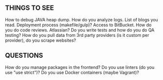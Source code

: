 ## THINGS TO SEE
How to debug JAVA heap dump.
How do you analyze logs.
List of blogs you read.
Deployment process (makefile/gulp)?
Access to BitBucket.
How do you do code reviews. Atlassian?
Do you write tests and how do you do QA testing?
How do you pull data from 3rd party providers (is it custom per provider), do you scrape websites?

## QUESTIONS
How do you manage packages in the frontend?
Do you use linters (do you use "use strict")?
Do you use Docker containers (maybe Vagrant)?

